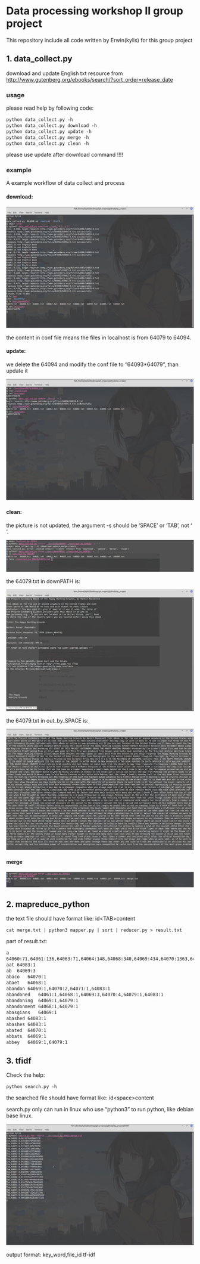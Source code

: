 # Data processing workshop Ⅱ group project

This repository include all code written by Erwin(kylis) for this group project

## 1. data_collect.py

download and update English txt resource from http://www.gutenberg.org/ebooks/search/?sort_order=release_date

### usage

please read help by following code:

```shell
python data_collect.py -h
python data_collect.py download -h
python data_collect.py update -h
python data_collect.py merge -h
python data_collect.py clean -h
```

please use update after download command !!!!

### example

A example workflow of data collect and process

#### download:

![](./statics/img/e1.png)

the content in conf file means the files in localhost is from 64079 to 64094.

#### update:

we delete the 64094 and modify the conf file to “64093*64079”, than update it

![](./statics/img/e2.png)

#### clean:

the picture is not updated, the argument -s should be ‘SPACE’ or ‘TAB’, not ‘ ’.

![](./statics/img/e3.png)

the 64079.txt in downPATH is:

![](./statics/img/e4.png)

the 64079.txt in out_by_SPACE is:

![](./statics/img/e5.png)

#### merge

![](./statics/img/e6.png)

## 2. mapreduce_python

the text file should have format like: id\<TAB\>content

```shell
cat merge.txt | python3 mapper.py | sort | reducer.py > result.txt
```

part of result.txt:

```
a	64060:71,64061:136,64063:71,64064:148,64068:340,64069:434,64070:1363,64071:113,64072:156,64073:248,64074:754,64075:71,64076:71,64077:187,64078:322,64079:1028,64080:71,64081:71,64082:71,64083:804,64088:698
aat	64083:1
ab	64069:3
abaco	64070:1
abaet	64068:1
abandon	64069:1,64070:2,64071:1,64083:1
abandoned	64061:1,64068:1,64069:3,64070:4,64079:1,64083:1
abandoning	64069:1,64079:1
abandonment	64068:1,64079:1
abasgians	64069:1
abashed	64083:1
abashes	64083:1
abated	64070:1
abbats	64069:1
abbey	64069:1,64079:1
```

## 3. tfidf

Check the help:

```python3
python search.py -h
```

the searched file should have format like: id\<space\>content

search.py only can run in linux who use “python3” to run python, like debian base linux.

![](./statics/img/e7.png)

output format: key_word,file_id tf-idf